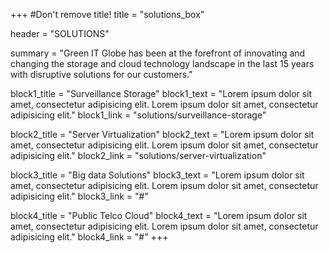 +++
#Don't remove title!
title = "solutions_box"

header = "SOLUTIONS"

summary = "Green IT Globe has been at the forefront of innovating and changing the storage and cloud technology landscape in the last 15 years with disruptive solutions for our customers."

block1_title = "Surveillance Storage"
block1_text = "Lorem ipsum dolor sit amet, consectetur adipisicing elit. Lorem ipsum dolor sit amet, consectetur adipisicing elit."
block1_link = "solutions/surveillance-storage"

block2_title = "Server Virtualization"
block2_text = "Lorem ipsum dolor sit amet, consectetur adipisicing elit. Lorem ipsum dolor sit amet, consectetur adipisicing elit."
block2_link = "solutions/server-virtualization"

block3_title = "Big data Solutions"
block3_text = "Lorem ipsum dolor sit amet, consectetur adipisicing elit. Lorem ipsum dolor sit amet, consectetur adipisicing elit."
block3_link = "#"

block4_title = "Public Telco Cloud"
block4_text = "Lorem ipsum dolor sit amet, consectetur adipisicing elit. Lorem ipsum dolor sit amet, consectetur adipisicing elit."
block4_link = "#"
+++